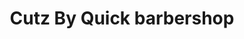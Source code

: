 ---
title: "Cutz By Quick barbershop"
url: /knightdale/cutz-by-quick-barbershop/
shop: hairdresser
---